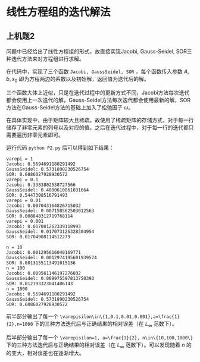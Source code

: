 # 线性方程组的迭代解法

## 上机题2

问题中已经给出了线性方程组的形式，故直接实现Jacobi, Gauss-Seidel, SOR三种迭代方法来对方程组进行求解。

在代码中，实现了三个函数 `Jacobi, GaussSeidel, SOR` ，每个函数传入参数 $A, b, x_0$ 即为方程两边的系数以及初始解，返回值为迭代后的解。

三个函数大体上近似，只是在迭代过程中的更新方式不同，Jacobi方法每次迭代都会使用上一次迭代的解，Gauss-Seidel方法每次迭代都会使用最新的解，SOR方法在Gauss-Seidel方法的基础上加入了松弛因子 $\omega$。

在具体实现中，由于矩阵较大且稀疏，故使用了稀疏矩阵的存储方式，对于每一行储存了非零元素的列号以及对应的值。之后在迭代过程中，对于每一行的迭代都只需要遍历非零元素即可。

运行代码 `python P2.py` 后可以得到如下结果：

```
varepi = 1
Jacobi: 0.5694691180291492
GaussSeidel: 0.5731890230526754
SOR: 0.6086027928930572
varepi = 0.1
Jacobi: 0.3383802538727566
GaussSeidel: 0.4000610861031664
SOR: 0.5447308516791493
varepi = 0.01
Jacobi: 0.007043164826715032
GaussSeidel: 0.007158562503012563
SOR: 0.008848312719768114
varepi = 0.001
Jacobi: 0.017081262339118993
GaussSeidel: 0.017073126328304954
SOR: 0.01704908114512279

n = 10
Jacobi: 0.001295616040169771
GaussSeidel: 0.0012974195601939574
SOR: 0.0013155113491015136
n = 100
Jacobi: 0.009561146197276032
GaussSeidel: 0.009975597813750393
SOR: 0.012193323041406143
n = 1000
Jacobi: 0.5694691180291492
GaussSeidel: 0.5731890230526754
SOR: 0.6086027928930572
```

前半部分输出了每一个 `\varepisilon\in\{1,0.1,0.01,0.001},a=\frac{1}{2},n=1000` 下的三种方法迭代后与正确结果的相对误差（在 $L_\infty$ 范数下）。

后半部分输出了每一个 `\varepisilon=1, a=\frac{1}{2}, n\in\{10,100,1000\}` 下的三种方法迭代后与正确结果的相对误差（在 $L_\infty$ 范数下）。可以发现随着 $n$ 的的变大，相对误差也在逐渐增大。
